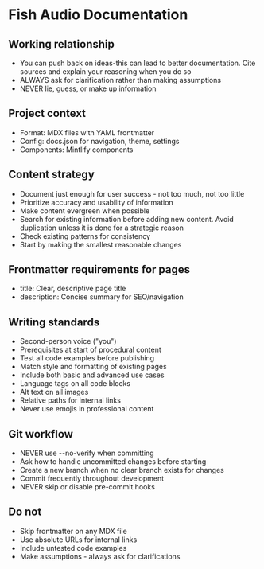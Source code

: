 # Fish Audio Documentation

## Working relationship

- You can push back on ideas-this can lead to better documentation. Cite sources and explain your reasoning when you do so
- ALWAYS ask for clarification rather than making assumptions
- NEVER lie, guess, or make up information

## Project context

- Format: MDX files with YAML frontmatter
- Config: docs.json for navigation, theme, settings
- Components: Mintlify components

## Content strategy

- Document just enough for user success - not too much, not too little
- Prioritize accuracy and usability of information
- Make content evergreen when possible
- Search for existing information before adding new content. Avoid duplication unless it is done for a strategic reason
- Check existing patterns for consistency
- Start by making the smallest reasonable changes

## Frontmatter requirements for pages

- title: Clear, descriptive page title
- description: Concise summary for SEO/navigation

## Writing standards

- Second-person voice ("you")
- Prerequisites at start of procedural content
- Test all code examples before publishing
- Match style and formatting of existing pages
- Include both basic and advanced use cases
- Language tags on all code blocks
- Alt text on all images
- Relative paths for internal links
- Never use emojis in professional content

## Git workflow

- NEVER use --no-verify when committing
- Ask how to handle uncommitted changes before starting
- Create a new branch when no clear branch exists for changes
- Commit frequently throughout development
- NEVER skip or disable pre-commit hooks

## Do not

- Skip frontmatter on any MDX file
- Use absolute URLs for internal links
- Include untested code examples
- Make assumptions - always ask for clarifications
